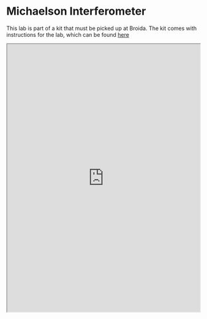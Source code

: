 # Michaelson Interferometer



This lab is part of a kit that must be picked up at Broida. The kit comes with instructions for the lab, which can be found [here](https://i-fiberoptics.com/pdf/12_0101-45-94x_series.pdf)

<iframe src="https://i-fiberoptics.com/pdf/12_0101-45-94x_series.pdf" height= "700px" width="100%">
